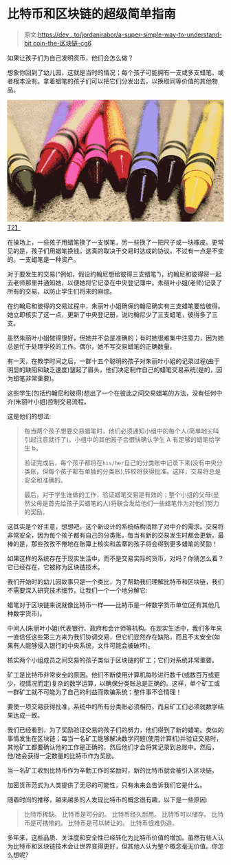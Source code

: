 # 比特币和区块链的超级简单指南

> 原文:[https://dev . to/jordanirabor/a-super-simple-way-to-understand-bit coin-the-区块链-cg6](https://dev.to/jordanirabor/a-super-simple-way-to-understand-bitcoin-and-the-blockchain-cg6)

如果让孩子们为自己发明货币，他们会怎么做？

想象你回到了幼儿园，这就是当时的情况；每个孩子可能拥有一支或多支蜡笔，或者根本没有。拿着蜡笔的孩子们可以把它们分发出去，以换取同等价值的其他物品。

[![The kids' Crayons](img/68ebe9c3015669a1aabf2bb3db8429ba.png)T2】](https://res.cloudinary.com/practicaldev/image/fetch/s--PPCC5d2D--/c_limit%2Cf_auto%2Cfl_progressive%2Cq_auto%2Cw_880/https://cdn.pixabay.com/photo/2015/08/08/01/11/crayons-879973_960_720.jpg)

在操场上，一些孩子用蜡笔换了一支钢笔，另一些换了一把尺子或一块橡皮。更常见的是，孩子们用蜡笔换钱。这真的取决于交易时达成的协议。不过有一点是不变的。一支蜡笔是一种资产。

对于要发生的交易(“例如，假设约翰尼想给彼得三支蜡笔”)，约翰尼和彼得将一起去老师那里并通知她，以便她将它记录在中央登记簿中。朱丽叶小姐(老师)记录了所有的交易，以防止学生们将来的麻烦。

在约翰尼和彼得的交易过程中，朱丽叶小姐确保约翰尼确实有三支蜡笔要给彼得。她立即核实了这一点，更新了中央登记册，说约翰尼少了三支蜡笔，彼得多了三支。

虽然朱丽叶小姐做得很好，但她并不总是准确的；有时她很难集中注意力，因为她总是忙于处理学校的工作。偶尔，她不写交易蜡笔的正确数量。

有一天，在教学时间之后，一群十五个聪明的孩子对朱丽叶小姐的记录过程(由于明显的缺陷和缺乏速度)皱起了眉头，他们决定制作自己的蜡笔交易系统(是的，因为蜡笔非常重要)。

这些学生(包括约翰尼和彼得)想出了一个在彼此之间交易蜡笔的方法，没有任何中介(朱丽叶小姐)控制交易流程。

这是他们的想法:

> 每当两个孩子想要交易蜡笔时，他们必须通知小组中的每个人(简单地尖叫引起注意就行了)。小组中的其他孩子会很快确认学生 A 有足够的蜡笔给学生 b。
> 
> 验证完成后，每个孩子都将在`his/her`自己的分类账中记录下来(没有中央分类账，但每个孩子都有单独的分类账),转校将获得批准。这样，交易将总是安全和准确的。
> 
> 最后，对于学生谁做的工作，验证蜡笔交易是有效的；整个小组的父母(显然父母是首先给孩子买蜡笔的人)将联合发给他们一些蜡笔作为对他们努力的奖励。

这其实是个好主意，想想吧。这个新设计的系统结构消除了对中介的需求。交易将非常安全，因为每个孩子都有自己的分类账，每当有新的交易发生时都会更新。最棒的是，那些孜孜不倦地在账簿上核实和盖章的孩子将会得到更多蜡笔的奖励！

如果这样的系统存在于现实生活中，而不是交易实际的货币，对吗？你猜怎么着？它已经存在，它被称为区块链技术。

我们开始时的幼儿园故事只是一个类比，为了帮助我们理解比特币和区块链，我们不需要深入研究技术细节，让我们一个一个地分解它:

蜡笔对于区块链来说就像比特币一样——比特币是一种数字货币单位(还有其他几种数字货币)。

中间人(朱丽叶小姐)代表银行、政府和会计师等机构。在现实生活中，我们多年来一直信任这些第三方来为我们协调交易，但它们显然存在缺陷，而且不太安全(如果有人能够侵入银行的中央系统，文件可能会被破坏)。

核实两个小组成员之间交易的孩子类似于区块链的矿工；它们对系统非常重要。

矿工是比特币非常安全的原因。他们不断使用计算机每秒进行数千(或数百万或更少，视情况而定)复杂的数学运算，以确保分类账总是正确的。这样，单个矿工或一群矿工就不可能为了自己的利益而欺骗系统；整件事不合情理！

要使一项交易获得批准，系统中的所有分类账必须相符，而且矿工们必须就数学结果达成一致。

我们已经看到，为了奖励验证交易的孩子们的努力，他们得到了新的蜡笔。类似的事情发生在区块链；每当一名矿工能够解决数学问题(使用计算机)并验证交易时，其他矿工都要确认他的工作是正确的，然后他们才会将其记录到总账中。然后，他/她会获得一定数量的比特币作为奖励。

当一名矿工收到比特币作为辛勤工作的奖励时，新的比特币就会被引入区块链。

加密货币范式为人类提供了无尽的可能性，只有未来会告诉我们它是什么。

随着时间的推移，越来越多的人发现比特币的概念很有趣，以下是一些原因:

> 比特币稀缺。
> 比特币是可分的。
> 比特币经久耐用。
> 比特币可以储存。
> 比特币是可携带的。
> 比特币是可以转让的。
> 比特币很难伪造。

多年来，这些品质、关注度和安全性已经转化为比特币价值的增加。虽然有些人认为比特币和区块链技术会让世界变得更好，但其他人认为整个概念毫无价值。你怎么想呢?